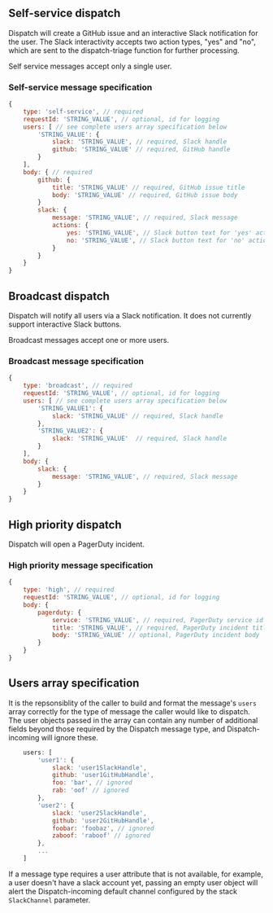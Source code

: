## Self-service dispatch

Dispatch will create a GitHub issue and an interactive Slack notification for the user. The Slack interactivity accepts two action types, "yes" and "no", which are sent to the dispatch-triage function for further processing.

Self service messages accept only a single user.

### Self-service message specification

``` javascript
{
    type: 'self-service', // required
    requestId: 'STRING_VALUE', // optional, id for logging
    users: [ // see complete users array specification below
        'STRING_VALUE': {
            slack: 'STRING_VALUE', // required, Slack handle
            github: 'STRING_VALUE' // required, GitHub handle
        }
    ],
    body: { // required
        github: {
            title: 'STRING_VALUE' // required, GitHub issue title
            body: 'STRING_VALUE' // required, GitHub issue body
        }
        slack: {
            message: 'STRING_VALUE', // required, Slack message
            actions: {
                yes: 'STRING_VALUE', // Slack button text for 'yes' action type
                no: 'STRING_VALUE', // Slack button text for 'no' action type
            }
        }
    }
}
```

## Broadcast dispatch

Dispatch will notify all users via a Slack notification. It does not currently support interactive Slack buttons.

Broadcast messages accept one or more users.

### Broadcast message specification

``` javascript
{
    type: 'broadcast', // required
    requestId: 'STRING_VALUE', // optional, id for logging
    users: [ // see complete users array specification below
        'STRING_VALUE1': {
            slack: 'STRING_VALUE' // required, Slack handle
        },
        'STRING_VALUE2': {
            slack: 'STRING_VALUE'  // required, Slack handle
        }
    ],
    body: {
        slack: {
            message: 'STRING_VALUE', // required, Slack message
        }
    }
}
```

## High priority dispatch

Dispatch will open a PagerDuty incident.

### High priority message specification


``` javascript
{
    type: 'high', // required
    requestId: 'STRING_VALUE', // optional, id for logging
    body: {
        pagerduty: {
            service: 'STRING_VALUE', // required, PagerDuty service id to create incident for
            title: 'STRING_VALUE', // required, PagerDuty incident title
            body: 'STRING_VALUE' // optional, PagerDuty incident body
        }
    }
}

```

## Users array specification

It is the repsonsiblity of the caller to build and format the message's `users` array correctly for the type of message the caller would like to dispatch. The user objects passed in the array can contain any number of additional fields beyond those required by the Dispatch message type, and Dispatch-incoming will ignore these.

``` javascript
    users: [
        'user1': {
            slack: 'user1SlackHandle',
            github: 'user1GitHubHandle',
            foo: 'bar', // ignored
            rab: 'oof' // ignored
        },
        'user2': {
            slack: 'user2SlackHandle',
            github: 'user2GitHubHandle',
            foobar: 'foobaz', // ignored
            zaboof: 'raboof' // ignored
        },
        ...
    ]
```

If a message type requires a user attribute that is not available, for example, a user doesn't have a slack account yet, passing an empty user object will alert the Dispatch-incoming default channel configured by the stack `SlackChannel` parameter.
